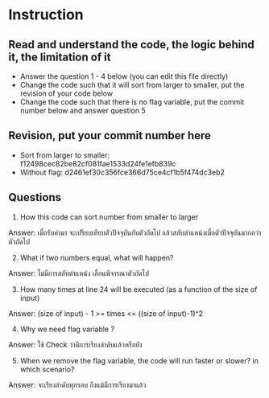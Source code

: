 ﻿# Instruction

## Read and understand the code, the logic behind it, the limitation of it
* Answer the question 1 - 4 below (you can edit this file directly)
* Change the code such that it will sort from larger to smaller, put the revision of your code below
* Change the code such that there is no flag variable, put the commit number below and answer question 5 


## Revision, put your commit number here
* Sort from larger to smaller: f12498cec82be82cf081fae1533d24fe1efb839c
* Without flag: d2461ef30c356fce366d75ce4cf1b5f474dc3eb2
 
## Questions
1. How this code can sort number from smaller to larger
 
Answer: เมื่อรับค่ามา จะเปรียบเทียบตัวปัจจุบันกับตัวถัดไป แล้วสลับตำแหน่งเมื่อตัวปัจจุบันมากกว่าตัวถัดไป

2. What if two numbers equal, what will happen? 

Answer: ไม่มีการสลับตำแหน่ง เลื่อนพิจารณาตัวถัดไป

3. How many times at line 24 will be executed (as a function of the size of input) 

Answer: (size of input) - 1 >= times <= ((size of input)-1)^2

4. Why we need flag variable ? 

Answer: ใช้ Check ว่ามีการเรียงลำดับแล้วหรือยัง 

5. When we remove the flag variable, the code will run faster or slower? in which scenario? 

Answer: จะเรียงลำดับทุกรอบ ถึงแม้มีการเรียงมาแล้ว 